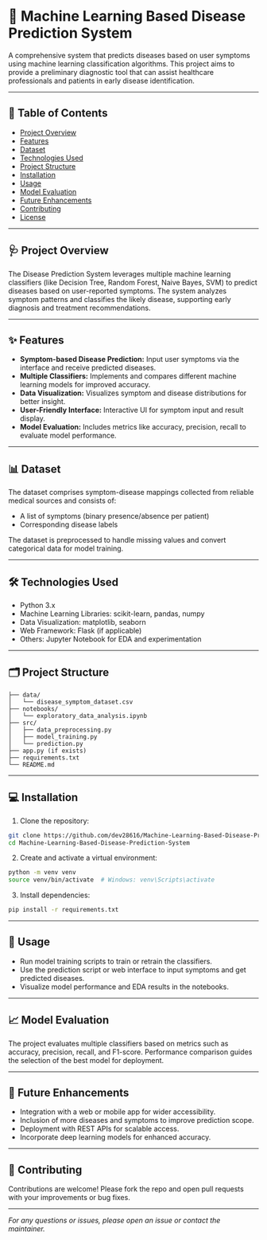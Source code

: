 # 🏥 Machine Learning Based Disease Prediction System

A comprehensive system that predicts diseases based on user symptoms using machine learning classification algorithms. This project aims to provide a preliminary diagnostic tool that can assist healthcare professionals and patients in early disease identification.

---

## 📌 Table of Contents

* [Project Overview](#project-overview)
* [Features](#features)
* [Dataset](#dataset)
* [Technologies Used](#technologies-used)
* [Project Structure](#project-structure)
* [Installation](#installation)
* [Usage](#usage)
* [Model Evaluation](#model-evaluation)
* [Future Enhancements](#future-enhancements)
* [Contributing](#contributing)
* [License](#license)

---

## 🩺 Project Overview

The Disease Prediction System leverages multiple machine learning classifiers (like Decision Tree, Random Forest, Naive Bayes, SVM) to predict diseases based on user-reported symptoms. The system analyzes symptom patterns and classifies the likely disease, supporting early diagnosis and treatment recommendations.

---

## ✨ Features

* **Symptom-based Disease Prediction:** Input user symptoms via the interface and receive predicted diseases.
* **Multiple Classifiers:** Implements and compares different machine learning models for improved accuracy.
* **Data Visualization:** Visualizes symptom and disease distributions for better insight.
* **User-Friendly Interface:** Interactive UI for symptom input and result display.
* **Model Evaluation:** Includes metrics like accuracy, precision, recall to evaluate model performance.

---

## 📊 Dataset

The dataset comprises symptom-disease mappings collected from reliable medical sources and consists of:

* A list of symptoms (binary presence/absence per patient)
* Corresponding disease labels

The dataset is preprocessed to handle missing values and convert categorical data for model training.

---

## 🛠️ Technologies Used

* Python 3.x
* Machine Learning Libraries: scikit-learn, pandas, numpy
* Data Visualization: matplotlib, seaborn
* Web Framework: Flask (if applicable)
* Others: Jupyter Notebook for EDA and experimentation

---

## 🗂️ Project Structure

```
├── data/
│   └── disease_symptom_dataset.csv
├── notebooks/
│   └── exploratory_data_analysis.ipynb
├── src/
│   ├── data_preprocessing.py
│   ├── model_training.py
│   └── prediction.py
├── app.py (if exists)
├── requirements.txt
└── README.md
```

---

## 💻 Installation

1. Clone the repository:

```bash
git clone https://github.com/dev28616/Machine-Learning-Based-Disease-Prediction-System.git
cd Machine-Learning-Based-Disease-Prediction-System
```

2. Create and activate a virtual environment:

```bash
python -m venv venv
source venv/bin/activate  # Windows: venv\Scripts\activate
```

3. Install dependencies:

```bash
pip install -r requirements.txt
```

---

## 🚀 Usage

* Run model training scripts to train or retrain the classifiers.
* Use the prediction script or web interface to input symptoms and get predicted diseases.
* Visualize model performance and EDA results in the notebooks.

---

## 📈 Model Evaluation

The project evaluates multiple classifiers based on metrics such as accuracy, precision, recall, and F1-score. Performance comparison guides the selection of the best model for deployment.

---

## 🔮 Future Enhancements

* Integration with a web or mobile app for wider accessibility.
* Inclusion of more diseases and symptoms to improve prediction scope.
* Deployment with REST APIs for scalable access.
* Incorporate deep learning models for enhanced accuracy.

---

## 🤝 Contributing

Contributions are welcome! Please fork the repo and open pull requests with your improvements or bug fixes.

---

*For any questions or issues, please open an issue or contact the maintainer.*


